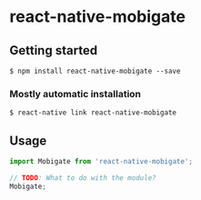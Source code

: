 # react-native-mobigate

## Getting started

`$ npm install react-native-mobigate --save`

### Mostly automatic installation

`$ react-native link react-native-mobigate`

## Usage
```javascript
import Mobigate from 'react-native-mobigate';

// TODO: What to do with the module?
Mobigate;
```
